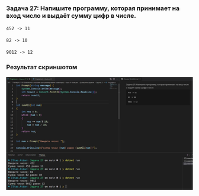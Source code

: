 ### Задача 27: Напишите программу, которая принимает на вход число и выдаёт сумму цифр в числе.
```
452 -> 11

82 -> 10

9012 -> 12
```

### Результат скриншотом
![image](screenshot/result.jpg)